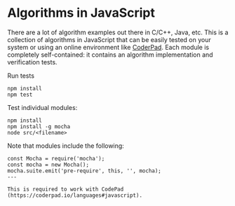 Algorithms in JavaScript
========================

There are a lot of algorithm examples out there in C/C++, Java, etc. This is a collection of algorithms in JavaScript
that can be easily tested on your system or using an online environment like [CoderPad](https://coderpad.io/). Each
module is completely self-contained: it contains an algorithm implementation and verification tests. 

Run tests

```
npm install
npm test
```

Test individual modules:

```
npm install
npm install -g mocha
node src/<filename>
```

Note that modules include the following:

```
const Mocha = require('mocha');
const mocha = new Mocha();
mocha.suite.emit('pre-require', this, '', mocha);
---

This is required to work with CodePad (https://coderpad.io/languages#javascript).


